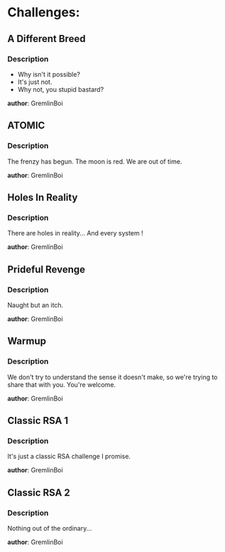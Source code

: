 # Challenges:


## A Different Breed

### Description

  - Why isn't it possible?
  - It's just not.
  - Why not, you stupid bastard?


  **author**: GremlinBoi


## ATOMIC

### Description

  The frenzy has begun. The moon is red. We are out of time. 

  **author**: GremlinBoi


## Holes In Reality

### Description

  There are holes in reality... And every system !

  **author**: GremlinBoi


## Prideful Revenge

### Description

  Naught but an itch.

  **author**: GremlinBoi


## Warmup

### Description

  We don't try to understand the sense it doesn't make, so we're trying to share that with you. You're welcome.

  **author**: GremlinBoi


## Classic RSA 1

### Description

  It's just a classic RSA challenge I promise.

  **author**: GremlinBoi


## Classic RSA 2

### Description

  Nothing out of the ordinary...

  **author**: GremlinBoi
